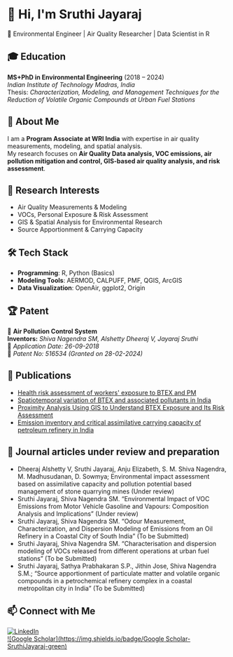 # 👋 Hi, I'm Sruthi Jayaraj  
🔬 Environmental Engineer | Air Quality Researcher | Data Scientist in R  

## 🎓 Education  
**MS+PhD in Environmental Engineering** (2018 – 2024)  
*Indian Institute of Technology Madras, India*  
Thesis: *Characterization, Modeling, and Management Techniques for the Reduction of Volatile Organic Compounds at Urban Fuel Stations*  

## 🚀 About Me  
I am a **Program Associate at WRI India** with expertise in air quality measurements, modeling, and spatial analysis.  
My research focuses on **Air Quality Data analysis, VOC emissions, air pollution mitigation and control, GIS-based air quality analysis, and risk assessment**.  

## 🔬 Research Interests  
- Air Quality Measurements & Modeling  
- VOCs, Personal Exposure & Risk Assessment  
- GIS & Spatial Analysis for Environmental Research  
- Source Apportionment & Carrying Capacity  

## 🛠️ Tech Stack  
- **Programming**: R, Python (Basics)  
- **Modeling Tools**: AERMOD, CALPUFF, PMF, QGIS, ArcGIS  
- **Data Visualization**: OpenAir, ggplot2, Origin

## 🏆 Patent  
🔹 **Air Pollution Control System**  
**Inventors:** *Shiva Nagendra SM, Alshetty Dheeraj V, Jayaraj Sruthi*  
📅 *Application Date: 26-09-2018*  
📜 *Patent No: 516534 (Granted on 28-02-2024)*  

## 📖 Publications  
- [Health risk assessment of workers' exposure to BTEX and PM](https://doi.org/10.1007/s10661-023-12130-8)  
- [Spatiotemporal variation of BTEX and associated pollutants in India](https://doi.org/10.1016/J.JES.2024.03.004)
- [Proximity Analysis Using GIS to Understand BTEX Exposure and Its Risk Assessment](https://doi.org/10.1007/978-981-97-3320-0_10)
- [Emission inventory and critical assimilative carrying capacity of petroleum refinery in India](https://ui.adsabs.harvard.edu/abs/2024EGUGA..26..166G/abstract)

## 📖 Journal articles under review and preparation
- Dheeraj Alshetty V, Sruthi Jayaraj, Anju Elizabeth, S. M. Shiva Nagendra, M. Madhusudanan, D. Sowmya; Environmental impact assessment based on assimilative capacity and 
  pollution potential based management of stone quarrying mines (Under review)
- Sruthi Jayaraj, Shiva Nagendra SM. “Environmental Impact of VOC Emissions from Motor Vehicle Gasoline and Vapours: Composition Analysis and Implications” (Under review)
- Sruthi Jayaraj, Shiva Nagendra SM. “Odour Measurement, Characterization, and Dispersion Modeling of Emissions from an Oil Refinery in a Coastal City of South India” (To be   Submitted)
-	Sruthi Jayaraj, Shiva Nagendra SM. “Characterisation and dispersion modeling of VOCs released from different operations at urban fuel stations” (To be Submitted)
-	Sruthi Jayaraj, Sathya Prabhakaran S.P., Jithin Jose, Shiva Nagendra S.M.; “Source apportionment of particulate matter and volatile organic compounds in a petrochemical 
  refinery complex in a coastal metropolitan city in India” (To be Submitted)

## 📫 Connect with Me  
[![LinkedIn](https://img.shields.io/badge/LinkedIn-SruthiJayaraj-blue)](https://www.linkedin.com/in/sruthi-jayaraj-4b12b2125)  
[![Google Scholar](https://img.shields.io/badge/Google Scholar-SruthiJayaraj-green)](https://scholar.google.com/citations?user=BUV2JG4AAAAJ&hl=en)  

